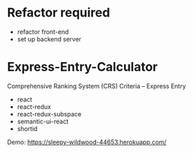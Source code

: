 # Refactor required #
* refactor front-end
* set up backend server

# Express-Entry-Calculator
Comprehensive Ranking System (CRS) Criteria – Express Entry

* react
* react-redux
* react-redux-subspace
* semantic-ui-react
* shortid

Demo: https://sleepy-wildwood-44653.herokuapp.com/
